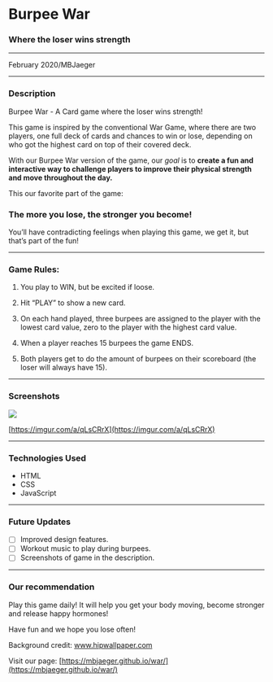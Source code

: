 # Burpee War
### Where the loser wins strength

---

February 2020/MBJaeger

---

### Description

Burpee War - A Card game where the loser wins strength!

This game is inspired by the conventional War Game, where there are two players, one full deck of cards and chances to win or lose, depending on who got the highest card on top of their covered deck.

With our Burpee War version of the game, our *goal* is to **create a fun and interactive way to challenge players to improve their physical strength and move throughout the day.** 

This our favorite part of the game: 

### **The more you lose, the stronger you become!**

You’ll have contradicting feelings when playing this game, we get it, but that’s part of the fun!

---

### Game Rules:

1) You play to WIN, but be excited if loose. 

 2) Hit “PLAY” to show a new card. 

3) On each hand played, three burpees are assigned to the player with the lowest card value, zero to the player with the highest card value. 

4) When a player reaches 15 burpees the game ENDS.

 6) Both players get to do the amount of burpees on their scoreboard (the loser will always have 15).

---

### Screenshots
<img src="https://imgur.com/a/qLsCRrX">

[https://imgur.com/a/qLsCRrX](https://imgur.com/a/qLsCRrX)

---

### Technologies Used

- HTML
- CSS
- JavaScript

---

### Future Updates

- [ ]  Improved design features.
- [ ]  Workout music to play during burpees.
- [ ]  Screenshots of game in the description.

---

### Our recommendation

Play this game daily! It will help you get your body moving, become stronger and release happy hormones!

Have fun and we hope you lose often!

Background credit: www.hipwallpaper.com

Visit our page: [https://mbjaeger.github.io/war/](https://mbjaeger.github.io/war/)